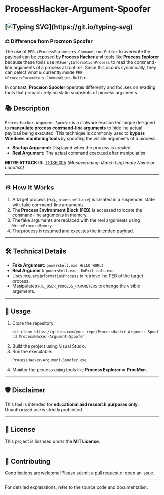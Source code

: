 # ProcessHacker-Argument-Spoofer

## [![Typing SVG](https://readme-typing-svg.demolab.com?font=JetBrains+Mono&weight=2000&pause=1000&width=435&lines=Welcome+to+ProcessHacker-Argument-Spoofer+Repo!!!;Explore+Windows+Monitors+Evasion+Techniques;Educational+&+Research+purposes+only!)](https://git.io/typing-svg)


### ⚖️ **Difference from Procmon Spoofer**
The use of `PEB->ProcessParameters.CommandLine.Buffer` to overwrite the payload can be exposed by **Process Hacker** and tools like **Process Explorer** because these tools use `NtQueryInformationProcess` to read the command-line arguments of a process at runtime. Since this occurs dynamically, they can detect what is currently inside `PEB->ProcessParameters.CommandLine.Buffer`.

In contrast, **Procmon Spoofer** operates differently and focuses on evading tools that primarily rely on static snapshots of process arguments.


## 📚 **Description**
`ProcessHacker-Argument-Spoofer` is a malware evasion technique designed to **manipulate process command-line arguments** to hide the actual payload being executed. This technique is commonly used to **bypass Windows monitoring tools** by spoofing the visible arguments of a process.

- **Startup Argument:** Displayed when the process is created.
- **Real Argument:** The actual command executed after manipulation.

**MITRE ATT&CK ID:** [T1036.005](https://attack.mitre.org/techniques/T1036/005/) *(Masquerading: Match Legitimate Name or Location)*

---


## ⚙️ **How It Works**
1. A target process (e.g., `powershell.exe`) is created in a suspended state with fake command-line arguments.
2. The **Process Environment Block (PEB)** is accessed to locate the command-line arguments in memory.
3. The fake arguments are replaced with the real arguments using `WriteProcessMemory`.
4. The process is resumed and executes the intended payload.

---

## 🛠️ **Technical Details**
- **Fake Argument:** `powershell.exe HELLO WORLD`
- **Real Argument:** `powershell.exe -NoExit calc.exe`
- Uses `NtQueryInformationProcess` to retrieve the PEB of the target process.
- Manipulates `RTL_USER_PROCESS_PARAMETERS` to change the visible arguments.

---

## 🚀 **Usage**
1. Clone the repository:
   ```bash
   git clone https://github.com/your-repo/ProcessHacker-Argument-Spoofer.git
   cd ProcessHacker-Argument-Spoofer
   ```
2. Build the project using Visual Studio.
3. Run the executable:
   ```cmd
   ProcessHacker-Argument-Spoofer.exe
   ```
4. Monitor the process using tools like **Process Explorer** or **ProcMon**.

---

## 🛡️ **Disclaimer**
This tool is intended for **educational and research purposes only**. Unauthorized use is strictly prohibited.

---

## 📄 **License**
This project is licensed under the **MIT License**.

---

## 🤝 **Contributing**
Contributions are welcome! Please submit a pull request or open an issue.

---
For detailed explanations, refer to the source code and documentation.
